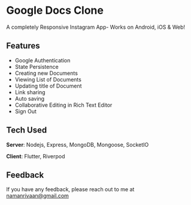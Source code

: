 # Google Docs Clone

A completely Responsive Instagram App- Works on Android, iOS & Web! 

## Features
- Google Authentication
- State Persistence
- Creating new Documents
- Viewing List of Documents
- Updating title of Document
- Link sharing
- Auto saving
- Collaborative Editing in Rich Text Editor
- Sign Out

## Tech Used
**Server**: Nodejs, Express, MongoDB, Mongoose, SocketIO

**Client**: Flutter, Riverpod
    
## Feedback

If you have any feedback, please reach out to me at namanrivaan@gmail.com

